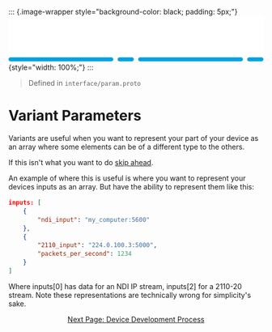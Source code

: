 ::: {.image-wrapper style="background-color: black; padding: 5px;"}
![Catena Logo](images/Catena%20Logo_PMS2191%20&%20White.png){style="width: 100%;"}
:::

> Defined in `interface/param.proto`

# Variant Parameters

Variants are useful when you want to represent your part of your device as an array where some elements can be of a different type to the others.

If this isn't what you want to do [skip ahead](DevProcess.html).

An example of where this is useful is where you want to represent your devices inputs as an array. But have the ability to represent them like this:

```json
inputs: [
    {
        "ndi_input": "my_computer:5600"
    },
    {
        "2110_input": "224.0.100.3:5000",
        "packets_per_second": 1234
    }
]
```

Where inputs[0] has data for an NDI IP stream, inputs[2] for a 2110-20 stream. Note these representations are technically wrong for simplicity's sake.

<div style="text-align: center">

[Next Page: Device Development Process](DevProcess.html)

</div>